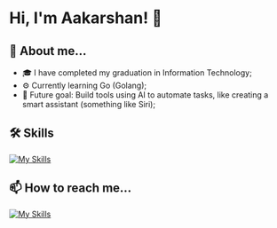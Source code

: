 # Hi, I'm Aakarshan! 👋

## 💬 About me...
- 🎓 I have completed my graduation in Information Technology;
- ⚙️ Currently learning Go (Golang);
- 🤖 Future goal: Build tools using AI to automate tasks, like creating a smart assistant (something like Siri);

## 🛠 Skills

[![My Skills](https://skillicons.dev/icons?i=html,css,tailwind,js,react,nodejs,mongodb,mysql,go,py,flutter,git,kubernetes,docker,terraform,jenkins,c,cpp&perline=9)](https://skillicons.dev)


## 📫 How to reach me...

[![My Skills](https://skillicons.dev/icons?i=linkedin)](https://www.linkedin.com/in/aakarshansingh/)
